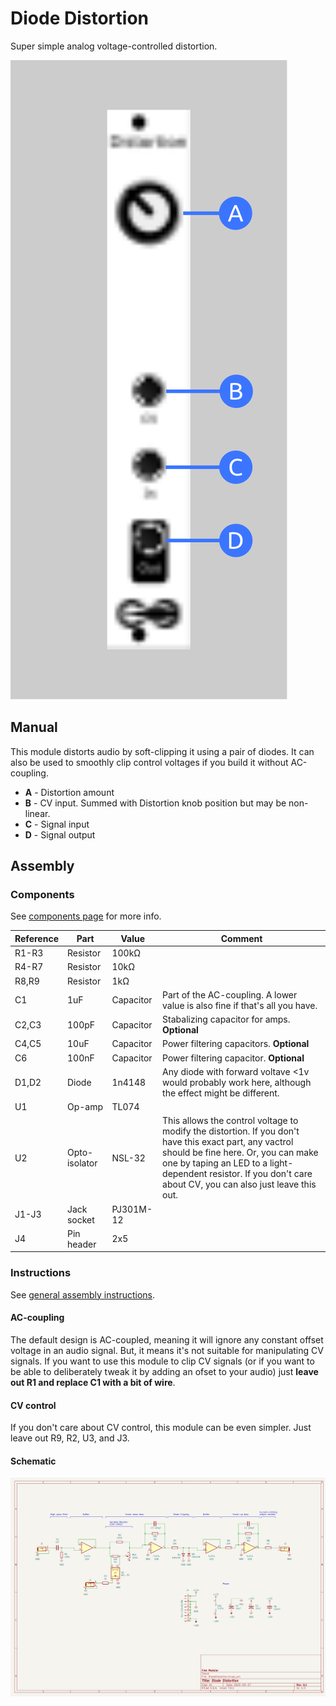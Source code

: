 # Diode Distortion
Super simple analog voltage-controlled distortion.

![](images/dd_faceplate.svg)

## Manual

This module distorts audio by soft-clipping it using a pair of diodes. It can also be used to smoothly clip control voltages if you build it without AC-coupling.

* **A** - Distortion amount
* **B** - CV input. Summed with Distortion knob position but may be non-linear.
* **C** - Signal input
* **D** - Signal output

## Assembly

### Components

See [components page](https://github.com/QuinnFreedman/modular/wiki/Components) for more info.

| Reference | Part          | Value     | Comment |
|-----------|---------------|-----------|--|
| R1-R3     | Resistor      | 100kΩ     |  |
| R4-R7     | Resistor      | 10kΩ      |  |
| R8,R9     | Resistor      | 1kΩ       |  |
| C1        | 1uF           | Capacitor | Part of the AC-coupling. A lower value is also fine if that's all you have. |
| C2,C3     | 100pF         | Capacitor | Stabalizing capacitor for amps. **Optional** |
| C4,C5     | 10uF          | Capacitor | Power filtering capacitors. **Optional** |
| C6        | 100nF         | Capacitor | Power filtering capacitor. **Optional** |
| D1,D2     | Diode         | 1n4148    | Any diode with forward voltave <1v would probably work here, although the effect might be different. |
| U1        | Op-amp        | TL074     |  |
| U2        | Opto-isolator | NSL-32    | This allows the control voltage to modify the distortion. If you don't have this exact part, any vactrol should be fine here. Or, you can make one by taping an LED to a light-dependent resistor. If you don't care about CV, you can also just leave this out. |
| J1-J3     | Jack socket   | PJ301M-12 |  |
| J4        | Pin header    | 2x5       |  |

### Instructions

See [general assembly instructions](https://github.com/QuinnFreedman/modular/wiki/Assembly).

#### AC-coupling 

The default design is AC-coupled, meaning it will ignore any constant offset voltage in an audio signal. But, it means it's not suitable for manipulating CV signals. If you want to use this module to clip CV signals (or if you want to be able to deliberately tweak it by adding an ofset to your audio) just **leave out R1 and replace C1 with a bit of wire**.

#### CV control

If you don't care about CV control, this module can be even simpler. Just leave out R9, R2, U3, and J3.

#### Schematic

![schematic](images/schematic.png)

